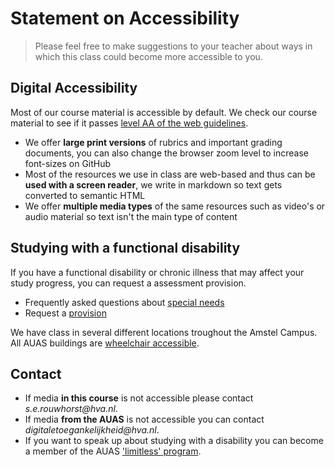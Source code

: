 # Statement on Accessibility

> Please feel free to make suggestions to your teacher about ways in which this class could become more accessible to you.

## Digital Accessibility

Most of our course material is accessible by default. We check our course material to see if it passes [level AA of the web guidelines][wcag]. 

* We offer **large print versions** of rubrics and important grading documents, you can also change the browser zoom level to increase font-sizes on GitHub
* Most of the resources we use in class are web-based and thus can be **used with a screen reader**, we write in markdown so text gets converted to semantic HTML
* We offer **multiple media types** of the same resources such as video's or audio material so text isn't the main type of content


## Studying with a functional disability
If you have a functional disability or chronic illness that may affect your study progress, you can request a assessment provision.

* Frequently asked questions about [special needs][special-needs]
* Request a [provision][provision] 

We have class in several different locations troughout the Amstel Campus. All AUAS buildings are [wheelchair accessible][building]. 

## Contact
* If media **in this course** is not accessible please contact _s.e.rouwhorst@hva.nl_. 
* If media **from the AUAS** is not accessible you can contact _digitaletoegankelijkheid@hva.nl_.
* If you want to speak up about studying with a disability you can become a member of the AUAS ['limitless' program][limitless]. 

[building]: https://www.amsterdamuas.com/study/building-accessibility
[limitless]: https://www.hva.nl/praktisch/algemeen/etalage/limitless/limitless.html
[special-needs]: https://www.hva.nl/studeren/informatie-voor/studenten-met-speciale-behoeften
[provision]: https://www.hva.nl/praktisch/studiekiezers/hva-breed/studentenzaken/studeren-met-een-functiebeperking/studeren-met-een-functiebeperking.html
[wcag]: https://www.accessibility.nl/kennisbank/artikelen/eenvoudige-beschrijving-toegankelijkheidsrichtlijnen
[rog]: https://www.hva.nl/praktisch/algemeen/hva-breed/juridische-zaken/loket-beroep-bezwaar-en-klacht/regeling-ongewenst-gedrag/regeling-ongewenst-gedrag.html
